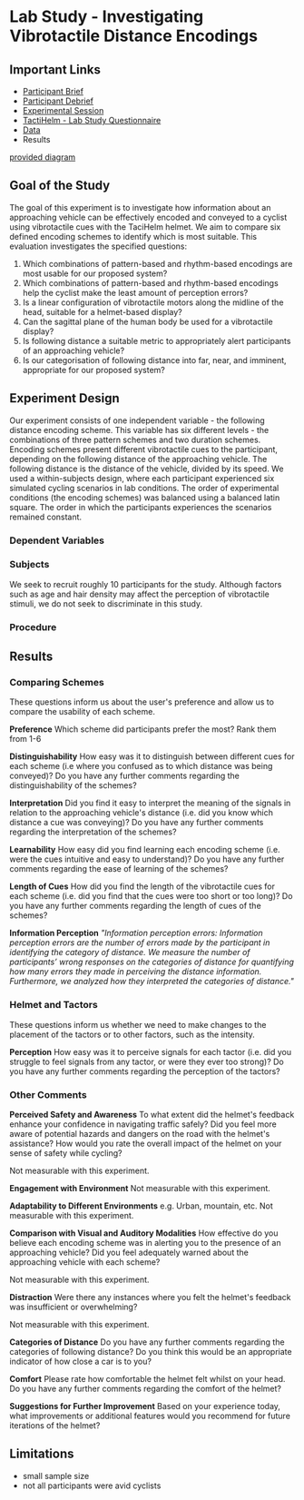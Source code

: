 # Lab Study - Investigating Vibrotactile Distance Encodings

## Important Links

- [Participant Brief](./participant-brief.md)
- [Participant Debrief](participant-debrief.md)
- [Experimental Session](./experiment-session.md)
- [TactiHelm - Lab Study Questionnaire](https://forms.office.com/e/G1WUgtXXxy)
- [Data](../data/lab-study/)
- Results

[provided diagram](../design/head-regions.pdf)

## Goal of the Study

The goal of this experiment is to investigate how information about an approaching vehicle can be effectively encoded and conveyed to a cyclist using vibrotactile cues with the TaciHelm helmet. We aim to compare six defined encoding schemes to identify which is most suitable. This evaluation investigates the specified questions:

1. Which combinations of pattern-based and rhythm-based encodings are most usable for our proposed system?
2. Which combinations of pattern-based and rhythm-based encodings help the cyclist make the least amount of perception errors?
3. Is a linear configuration of vibrotactile motors along the midline of the head, suitable for a helmet-based display?
4. Can the sagittal plane of the human body be used for a vibrotactile display?
5. Is following distance a suitable metric to appropriately alert participants of an approaching vehicle?
6. Is our categorisation of following distance into far, near, and imminent, appropriate for our proposed system?

## Experiment Design

Our experiment consists of one independent variable - the following distance encoding scheme. This variable has six different levels - the combinations of three pattern schemes and two duration schemes. Encoding schemes present different vibrotactile cues to the participant, depending on the following distance of the approaching  vehicle. The following distance is the distance of the vehicle, divided by its speed. We used a within-subjects design, where each participant experienced six simulated cycling scenarios in lab conditions. The order of experimental conditions (the encoding schemes) was balanced using a balanced latin square. The order in which the participants experiences the scenarios remained constant.

### Dependent Variables

### Subjects

We seek to recruit roughly 10 participants for the study. Although factors such as age and hair density may affect the perception of vibrotactile stimuli, we do not seek to discriminate in this study.

### Procedure

## Results

### Comparing Schemes

These questions inform us about the user's preference and allow us to compare the usability of each scheme.

**Preference**
Which scheme did participants prefer the most? Rank them from 1-6

**Distinguishability**
How easy was it to distinguish between different cues for each scheme (i.e where you confused as to which distance was being conveyed)?
Do you have any further comments regarding the distinguishability of the schemes?

**Interpretation**
Did you find it easy to interpret the meaning of the signals in relation to the approaching vehicle's distance (i.e. did you know which distance a cue was conveying)?
Do you have any further comments regarding the interpretation of the schemes?

**Learnability**
How easy did you find learning each encoding scheme (i.e. were the cues intuitive and easy to understand)?
Do you have any further comments regarding the ease of learning of the schemes?

**Length of Cues**
How did you find the length of the vibrotactile cues for each scheme (i.e. did you find that the cues were too short or too long)?
Do you have any further comments regarding the length of cues of the schemes?

**Information Perception**
*"Information perception errors: Information perception errors are the number of errors made by the participant in identifying the category of distance. We measure the number of
participants’ wrong responses on the categories of distance
for quantifying how many errors they made in perceiving the
distance information. Furthermore, we analyzed how they
interpreted the categories of distance."*

### Helmet and Tactors

These questions inform us whether we need to make changes to the placement of the tactors or to other factors, such as the intensity.

**Perception**
How easy was it to perceive signals for each tactor (i.e. did you struggle to feel signals from any tactor, or were they ever too strong)?
Do you have any further comments regarding the perception of the tactors?

### Other Comments

**Perceived Safety and Awareness**
To what extent did the helmet's feedback enhance your confidence in navigating traffic safely?
Did you feel more aware of potential hazards and dangers on the road with the helmet's assistance?
How would you rate the overall impact of the helmet on your sense of safety while cycling?

Not measurable with this experiment.

**Engagement with Environment**
Not measurable with this experiment.

**Adaptability to Different Environments**
e.g. Urban, mountain, etc. Not measurable with this experiment.

**Comparison with Visual and Auditory Modalities**
How effective do you believe each encoding scheme was in alerting you to the presence of an approaching vehicle?
Did you feel adequately warned about the approaching vehicle with each scheme?

Not measurable with this experiment.

**Distraction**
Were there any instances where you felt the helmet's feedback was insufficient or overwhelming?

Not measurable with this experiment.

**Categories of Distance**
Do you have any further comments regarding the categories of following distance? Do you think this would be an appropriate indicator of how close a car is to you?

**Comfort**
Please rate how comfortable the helmet felt whilst on your head.
Do you have any further comments regarding the comfort of the helmet?

**Suggestions for Further Improvement**
Based on your experience today, what improvements or additional features would you recommend for future iterations of the helmet?

## Limitations

- small sample size
- not all participants were avid cyclists